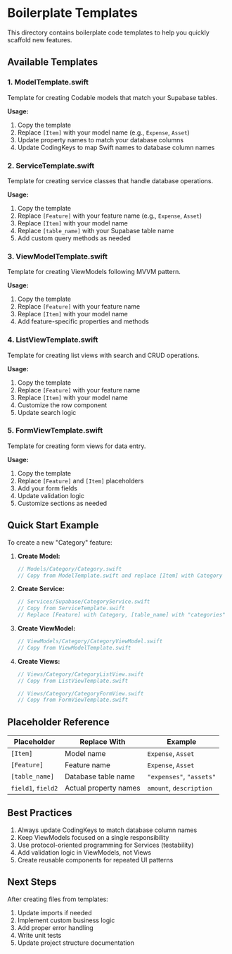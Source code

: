 # Boilerplate Templates

This directory contains boilerplate code templates to help you quickly scaffold new features.

## Available Templates

### 1. ModelTemplate.swift
Template for creating Codable models that match your Supabase tables.

**Usage:**
1. Copy the template
2. Replace `[Item]` with your model name (e.g., `Expense`, `Asset`)
3. Update property names to match your database columns
4. Update CodingKeys to map Swift names to database column names

### 2. ServiceTemplate.swift
Template for creating service classes that handle database operations.

**Usage:**
1. Copy the template
2. Replace `[Feature]` with your feature name (e.g., `Expense`, `Asset`)
3. Replace `[Item]` with your model name
4. Replace `[table_name]` with your Supabase table name
5. Add custom query methods as needed

### 3. ViewModelTemplate.swift
Template for creating ViewModels following MVVM pattern.

**Usage:**
1. Copy the template
2. Replace `[Feature]` with your feature name
3. Replace `[Item]` with your model name
4. Add feature-specific properties and methods

### 4. ListViewTemplate.swift
Template for creating list views with search and CRUD operations.

**Usage:**
1. Copy the template
2. Replace `[Feature]` with your feature name
3. Replace `[Item]` with your model name
4. Customize the row component
5. Update search logic

### 5. FormViewTemplate.swift
Template for creating form views for data entry.

**Usage:**
1. Copy the template
2. Replace `[Feature]` and `[Item]` placeholders
3. Add your form fields
4. Update validation logic
5. Customize sections as needed

## Quick Start Example

To create a new "Category" feature:

1. **Create Model:**
   ```swift
   // Models/Category/Category.swift
   // Copy from ModelTemplate.swift and replace [Item] with Category
   ```

2. **Create Service:**
   ```swift
   // Services/Supabase/CategoryService.swift
   // Copy from ServiceTemplate.swift
   // Replace [Feature] with Category, [table_name] with "categories"
   ```

3. **Create ViewModel:**
   ```swift
   // ViewModels/Category/CategoryViewModel.swift
   // Copy from ViewModelTemplate.swift
   ```

4. **Create Views:**
   ```swift
   // Views/Category/CategoryListView.swift
   // Copy from ListViewTemplate.swift
   
   // Views/Category/CategoryFormView.swift
   // Copy from FormViewTemplate.swift
   ```

## Placeholder Reference

| Placeholder | Replace With | Example |
|------------|-------------|---------|
| `[Item]` | Model name | `Expense`, `Asset` |
| `[Feature]` | Feature name | `Expense`, `Asset` |
| `[table_name]` | Database table name | `"expenses"`, `"assets"` |
| `field1`, `field2` | Actual property names | `amount`, `description` |

## Best Practices

1. Always update CodingKeys to match database column names
2. Keep ViewModels focused on a single responsibility
3. Use protocol-oriented programming for Services (testability)
4. Add validation logic in ViewModels, not Views
5. Create reusable components for repeated UI patterns

## Next Steps

After creating files from templates:
1. Update imports if needed
2. Implement custom business logic
3. Add proper error handling
4. Write unit tests
5. Update project structure documentation
